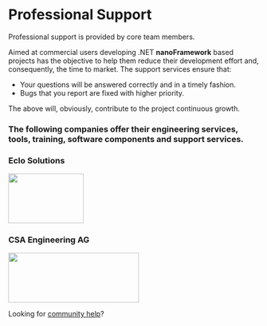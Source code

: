 # Professional Support

Professional support is provided by core team members.

Aimed at commercial users developing .NET **nanoFramework** based projects has the objective to help them reduce their development effort and, consequently, the time to market. The support services ensure that:

- Your questions will be answered correctly and in a timely fashion.
- Bugs that you report are fixed with higher priority.

The above will, obviously, contribute to the project continuous growth.


### The following companies offer their engineering services, tools, training, software components and support services.


### Eclo Solutions

<a href="http://www.eclo.solutions"><img src="https://docs.nanoframework.net/images/logos/eclo-solutions-logo-tall.svg" height="100" width="151"/></a>

### CSA Engineering AG

<a href="http://www.csa.ch"><img src="https://docs.nanoframework.net/images/logos/CSA-cmyk.svg" height="100" width="262"/></a>

Looking for [community help](community-help.md)?
